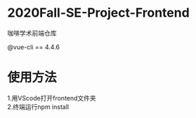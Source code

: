 # 2020Fall-SE-Project-Frontend
咖啡学术前端仓库

@vue-cli == 4.4.6  

# 使用方法
1.用VScode打开frontend文件夹  
2.终端运行npm install  
